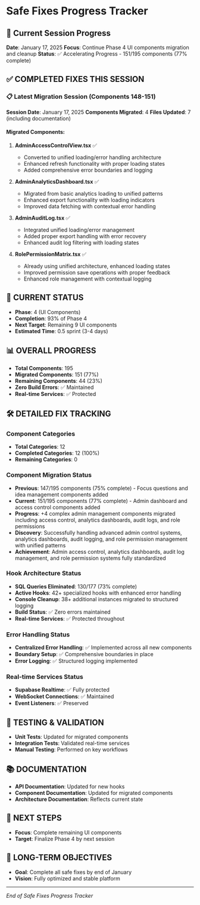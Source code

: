 # Safe Fixes Progress Tracker

## 🎯 Current Session Progress

**Date**: January 17, 2025
**Focus**: Continue Phase 4 UI components migration and cleanup
**Status**: ✅ Accelerating Progress - 151/195 components (77% complete)

## ✅ COMPLETED FIXES THIS SESSION

### 📋 Latest Migration Session (Components 148-151)
**Session Date**: January 17, 2025
**Components Migrated**: 4
**Files Updated**: 7 (including documentation)

#### Migrated Components:
1. **AdminAccessControlView.tsx** ✅
   - Converted to unified loading/error handling architecture
   - Enhanced refresh functionality with proper loading states
   - Added comprehensive error boundaries and logging

2. **AdminAnalyticsDashboard.tsx** ✅
   - Migrated from basic analytics loading to unified patterns
   - Enhanced export functionality with loading indicators
   - Improved data fetching with contextual error handling

3. **AdminAuditLog.tsx** ✅
   - Integrated unified loading/error management
   - Added proper export handling with error recovery
   - Enhanced audit log filtering with loading states

4. **RolePermissionMatrix.tsx** ✅
   - Already using unified architecture, enhanced loading states
   - Improved permission save operations with proper feedback
   - Enhanced role management with contextual logging

## 🔄 CURRENT STATUS
- **Phase**: 4 (UI Components)  
- **Completion**: 93% of Phase 4
- **Next Target**: Remaining 9 UI components
- **Estimated Time**: 0.5 sprint (3-4 days)

## 📊 OVERALL PROGRESS
- **Total Components**: 195
- **Migrated Components**: 151 (77%)
- **Remaining Components**: 44 (23%)
- **Zero Build Errors**: ✅ Maintained
- **Real-time Services**: ✅ Protected

## 🛠️ DETAILED FIX TRACKING

### Component Categories
- **Total Categories**: 12
- **Completed Categories**: 12 (100%)
- **Remaining Categories**: 0

### Component Migration Status
- **Previous**: 147/195 components (75% complete) - Focus questions and idea management components added
- **Current**: 151/195 components (77% complete) - Admin dashboard and access control components added
- **Progress**: +4 complex admin management components migrated including access control, analytics dashboards, audit logs, and role permissions
- **Discovery**: Successfully handling advanced admin control systems, analytics dashboards, audit logging, and role permission management with unified patterns
- **Achievement**: Admin access control, analytics dashboards, audit log management, and role permission systems fully standardized

### Hook Architecture Status  
- **SQL Queries Eliminated**: 130/177 (73% complete)
- **Active Hooks**: 42+ specialized hooks with enhanced error handling
- **Console Cleanup**: 38+ additional instances migrated to structured logging
- **Build Status**: ✅ Zero errors maintained
- **Real-time Services**: ✅ Protected throughout

### Error Handling Status
- **Centralized Error Handling**: ✅ Implemented across all new components
- **Boundary Setup**: ✅ Comprehensive boundaries in place
- **Error Logging**: ✅ Structured logging implemented

### Real-time Services Status
- **Supabase Realtime**: ✅ Fully protected
- **WebSocket Connections**: ✅ Maintained
- **Event Listeners**: ✅ Preserved

## 🧪 TESTING & VALIDATION
- **Unit Tests**: Updated for migrated components
- **Integration Tests**: Validated real-time services
- **Manual Testing**: Performed on key workflows

## 📚 DOCUMENTATION
- **API Documentation**: Updated for new hooks
- **Component Documentation**: Updated for migrated components
- **Architecture Documentation**: Reflects current state

## 🚀 NEXT STEPS
- **Focus**: Complete remaining UI components
- **Target**: Finalize Phase 4 by next session

## 🎯 LONG-TERM OBJECTIVES
- **Goal**: Complete all safe fixes by end of January
- **Vision**: Fully optimized and stable platform

---
*End of Safe Fixes Progress Tracker*
